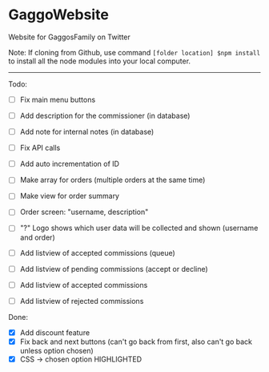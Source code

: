 # GaggoWebsite
Website for GaggosFamily on Twitter

Note: If cloning from Github, use command 
`[folder location] $npm install`
to install all the node modules into your local computer.

---

Todo: 
- [ ] Fix main menu buttons

- [ ] Add description for the commissioner (in database)
- [ ] Add note for internal notes (in database)
- [ ] Fix API calls
- [ ] Add auto incrementation of ID 

- [ ] Make array for orders (multiple orders at the same time)
- [ ] Make view for order summary
- [ ] Order screen: "username, description" 
- [ ] "?" Logo shows which user data will be collected and shown (username and order)

- [ ] Add listview of accepted commissions (queue)
- [ ] Add listview of pending commissions (accept or decline)
- [ ] Add listview of accepted commissions
- [ ] Add listview of rejected commissions

Done:
- [x] Add discount feature
- [x] Fix back and next buttons (can't go back from first, also can't go back unless option chosen)
- [x] CSS -> chosen option HIGHLIGHTED